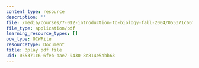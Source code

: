 ```yaml
---
content_type: resource
description: ''
file: /media/courses/7-012-introduction-to-biology-fall-2004/055371c66febbae794308c814e5abb63_rxiAQe0t-ZU.pdf
file_type: application/pdf
learning_resource_types: []
ocw_type: OCWFile
resourcetype: Document
title: 3play pdf file
uid: 055371c6-6feb-bae7-9430-8c814e5abb63
---
```

